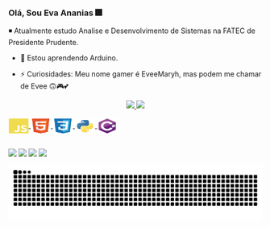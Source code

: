 ### Olá, Sou Eva Ananias 🎆

 ◾ Atualmente estudo Analise e Desenvolvimento de Sistemas na FATEC de Presidente Prudente.

- 🌱 Estou aprendendo Arduino.

- ⚡ Curiosidades: Meu nome gamer é EveeMaryh, mas podem me chamar de Evee 🙃🎮💕

<div align="center">
  <a href="https://github.com/EvaAnanias">
  <img height="160em" src="https://github-readme-stats.vercel.app/api?username=EvaAnanias&show_icons=true&theme=dracula&include_all_commits=true&count_private=true"/>
  <img height="160em" src="https://github-readme-stats.vercel.app/api/top-langs/?username=EvaAnanias&layout=compact&langs_count=7&theme=dracula"/>
</div>
<div style="display: inline_block"><br>
  <img align="center" alt="Evee-Js" height="30" width="40" src="https://raw.githubusercontent.com/devicons/devicon/master/icons/javascript/javascript-plain.svg">
  <img align="center" alt="Evee-HTML" height="30" width="40" src="https://raw.githubusercontent.com/devicons/devicon/master/icons/html5/html5-original.svg">
  <img align="center" alt="Evee-CSS" height="30" width="40" src="https://raw.githubusercontent.com/devicons/devicon/master/icons/css3/css3-original.svg">
  <img align="center" alt="Evee-Python" height="30" width="40" src="https://raw.githubusercontent.com/devicons/devicon/master/icons/python/python-original.svg">
  <img align="center" alt="Evee-Csharp" height="30" width="40" src="https://raw.githubusercontent.com/devicons/devicon/master/icons/csharp/csharp-original.svg">
</div>

 ## 
 
 <div> 
  <a href="https://www.instagram.com/eva.ananias/" target="_blank"><img src="https://img.shields.io/badge/-Instagram-%23E4405F?style=for-the-badge&logo=instagram&logoColor=white" target="_blank"></a>
  <a href="https://discord.gg/4yBMEKBY" target="_blank"><img src="https://img.shields.io/badge/Discord-7289DA?style=for-the-badge&logo=discord&logoColor=white" target="_blank"></a> 
  <a href = "mailto:evamariananias@gmail.com"><img src="https://img.shields.io/badge/-Gmail-%23333?style=for-the-badge&logo=gmail&logoColor=white" target="_blank"></a>
  <a href="https://www.linkedin.com/in/eva-maria-ananias-32bba821b/" target="_blank"><img src="https://img.shields.io/badge/-LinkedIn-%230077B5?style=for-the-badge&logo=linkedin&logoColor=white" target="_blank"></a> 
</div>

 ![snake animation](https://github.com/EvaAnanias/EvaAnanias/blob/output/github-contribution-grid-snake.svg)
